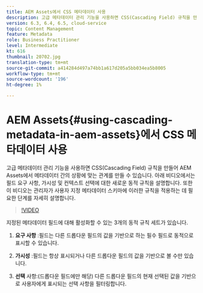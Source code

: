 ```yaml
---
title: AEM Assets에서 CSS 메타데이터 사용
description: 고급 메타데이터 관리 기능을 사용하면 CSS(Cascading Field) 규칙을 만들어 AEM Assets에서 메타데이터 간의 상황에 맞는 관계를 만들 수 있습니다. 아래 비디오에서는 필드 요구 사항, 가시성 및 컨텍스트 선택에 대한 새로운 동적 규칙을 설명합니다. 또한 이 비디오는 관리자가 사용자 지정 메타데이터 스키마에 이러한 규칙을 적용하는 데 필요한 단계를 자세히 설명합니다.
version: 6.3, 6.4, 6.5, cloud-service
topic: Content Management
feature: Metadata
role: Business Practitioner
level: Intermediate
kt: 616
thumbnail: 20702.jpg
translation-type: tm+mt
source-git-commit: a414284d497a74bb1a617d205a5bb034ea5b8005
workflow-type: tm+mt
source-wordcount: '196'
ht-degree: 1%

---
```



# AEM Assets{#using-cascading-metadata-in-aem-assets}에서 CSS 메타데이터 사용

고급 메타데이터 관리 기능을 사용하면 CSS(Cascading Field) 규칙을 만들어 AEM Assets에서 메타데이터 간의 상황에 맞는 관계를 만들 수 있습니다. 아래 비디오에서는 필드 요구 사항, 가시성 및 컨텍스트 선택에 대한 새로운 동적 규칙을 설명합니다. 또한 이 비디오는 관리자가 사용자 지정 메타데이터 스키마에 이러한 규칙을 적용하는 데 필요한 단계를 자세히 설명합니다.

>[!VIDEO](https://video.tv.adobe.com/v/20702/?quality=12&learn=on)

지정된 메타데이터 필드에 대해 활성화할 수 있는 3개의 동적 규칙 세트가 있습니다.

1. **요구 사항** :필드는 다른 드롭다운 필드의 값을 기반으로 하는 필수 필드로 동적으로 표시할 수 있습니다.

2. **가시성** :필드는 항상 표시되거나 다른 드롭다운 필드의 값을 기반으로 볼 수만 있습니다.

3. **선택**  사항:(드롭다운 필드에만 해당) 다른 드롭다운 필드의 현재 선택된 값을 기반으로 사용자에게 표시되는 선택 사항을 필터링합니다.
